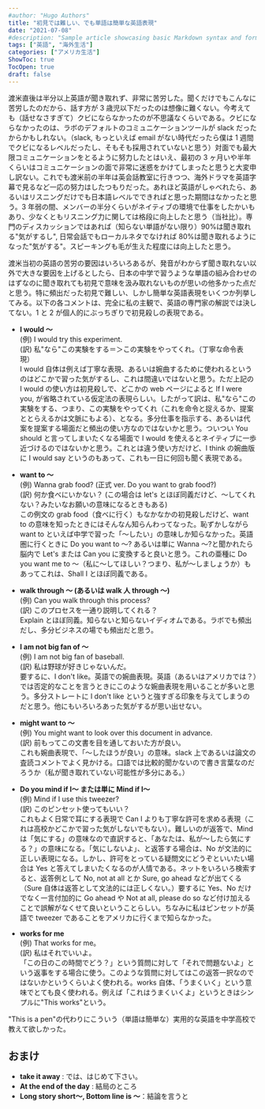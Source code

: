 ```yaml
---
#author: "Hugo Authors"
title: "初見では難しい、でも単語は簡単な英語表現"
date: "2021-07-08"
#description: "Sample article showcasing basic Markdown syntax and formatting for HTML elements."
tags: ["英語", "海外生活"]
categories: ["アメリカ生活"]
ShowToc: true
TocOpen: true
draft: false
---
```


渡米直後は半分以上英語が聞き取れず、非常に苦労した。聞くだけでもこんなに苦労したのだから、話す方が 3 歳児以下だったのは想像に難くない。今考えても（話せなさすぎて）クビにならなかったのが不思議なくらいである。クビにならなかったのは、ラボのデフォルトのコミュニケーションツールが slack だったからかもしれない。（slack, もっといえば email がない時代だったら僕は 1 週間でクビになるレベルだったし、そもそも採用されていないと思う）対面でも最大限コミュニケーションをとるように努力したとはいえ、最初の 3 ヶ月いや半年くらいはコミュニケーションの面で非常に迷惑をかけてしまったと思うと大変申し訳ない。これでも渡米前の半年は英会話教室に行きつつ、海外ドラマを英語字幕で見るなど一応の努力はしたつもりだった。あれほど英語がしゃべれたら、あるいはリスニングだけでも日本語レベルでできればと思った期間はなかったと思う。3 年弱の間、メンバーの半分くらいがネイティブの環境で仕事をしたかいもあり、少なくともリスニング力に関しては格段に向上したと思う（当社比）。専門のディスカッションではあれば（知らない単語がない限り）90%は聞き取れる"気がするし", 日常会話でもローカルネタでなければ 80%は聞き取れるようになった"気がする"。スピーキングも毛が生えた程度には向上したと思う。

渡米当初の英語の苦労の要因はいろいろあるが、発音がわからず聞き取れない以外で大きな要因を上げるとしたら、日本の中学で習うような単語の組み合わせのはずなのに聞き取れても初見で意味を汲み取れないものが思いの他多かった点だと思う。特に頻出だった初見で難しい、しかし簡単な英語表現をいくつか列挙してみる。以下の各コメントは、完全に私の主観で、英語の専門家の解説では決してない。1 と 2 が個人的にぶっちぎりで初見殺しの表現である。

- **I would 〜**<br>
  (例) I would try this experiment.<br>
  (訳) 私"なら"この実験をする＝＞この実験をやってくれ。（丁寧な命令表現）<br>
  I would 自体は例えば丁寧な表現、あるいは婉曲するために使われるというのはどこかで習った気がするし、これは間違いではないと思う。ただ上記の I would の使い方は初見殺しで、どこかの web ページによると If I were you, が省略されている仮定法の表現らしい。したがって訳は、私"なら"この実験をする、つまり、この実験をやってくれ（これを命令と捉えるか、提案ととらえるかは文脈にもよる）、となる。多分仕事を指示する、あるいは代案を提案する場面だと頻出の使い方なのではないかと思う。ついつい You should と言ってしまいたくなる場面で I would を使えるとネイティブに一歩近づけるのではないかと思う。これとは違う使い方だけど、I think の婉曲版に I would say というのもあって、これも一日に何回も聞く表現である。
- **want to 〜** <br>
  (例) Wanna grab food? (正式 ver. Do you want to grab food?)<br>
  (訳) 何か食べにいかない？ (この場合は let's とほぼ同義だけど、〜してくれない？みたいなお願いの意味になるときもある)<br>
  この例文の grab food（食べに行く）もなかなかの初見殺しだけど、want to の意味を知ったときにはそんなん知らんわってなった。恥ずかしながら want to といえば中学で習った「〜したい」の意味しか知らなかった。英語圏に行くときに Do you want to 〜? あるいは単に Wanna 〜?と聞かれたら脳内で Let's または Can you に変換すると良いと思う。これの亜種に Do you want me to 〜（私に〜してほしい？つまり、私が〜しましょうか）もあってこれは、Shall I とほぼ同義である。

- **walk through 〜 (あるいは walk 人 through 〜)**<br>
  (例) Can you walk through this process?<br>
  (訳) このプロセスを一通り説明してくれる？<br>
  Explain とほぼ同義。知らないと知らないイディオムである。ラボでも頻出だし、多分ビジネスの場でも頻出だと思う。

- **I am not big fan of 〜**<br>
  (例) I am not big fan of baseball.<br>
  (訳) 私は野球が好きじゃないんだ。<br>
  要するに、I don't like。英語での婉曲表現。英語（あるいはアメリカでは？）では否定的なことを言うときにこのような婉曲表現を用いることが多いと思う。多分ストレートに I don't like というと強すぎる印象を与えてしまうのだと思う。他にもいろいろあった気がするが思い出せない。

- **might want to 〜**<br>
  (例) You might want to look over this document in advance.<br>
  (訳) 前もってこの文書を目を通しておいた方が良い。<br>
  これも婉曲表現で、「～したほうが良い」の意味。slack 上であるいは論文の査読コメントでよく見かける。口語では比較的聞かないので書き言葉なのだろうか（私が聞き取れていない可能性が多分にある。）

- **Do you mind if I〜 または単に Mind if I〜**<br>
  (例) Mind if I use this tweezer?<br>
  (訳) このピンセット使ってもいい？<br>
  これもよく日常で耳にする表現で Can I よりも丁寧な許可を求める表現（これは高校かどこかで習った気がしないでもない）。難しいのが返答で、Mind は「気にする」の意味なので直訳すると、「あなたは、私が〜したら気にする？」の意味になる。「気にしないよ」、と返答する場合は、No が文法的に正しい表現になる。しかし、許可をとっている疑問文にどうぞといいたい場合は Yes と答えてしまいたくなるのが人情である。ネットをいろいろ検索すると、返答例として No, not at all とか Sure, go ahead などが出てくる（Sure 自体は返答として文法的には正しくない。）要するに Yes、No だけでなく一言付加的に Go ahead や Not at all, please do so など付け加えることで誤解がなくせて良いということらしい。ちなみに私はピンセットが英語で tweezer であることをアメリカに行くまで知らなかった。

- **works for me**<br>
  (例) That works for me。<br>
  (訳) 私はそれでいいよ。<br>
  「この日のこの時間でどう？」という質問に対して「それで問題ないよ」という返事をする場合に使う。このような質問に対してはこの返答一択なのではないかというくらいよく使われる。works 自体、「うまくいく」という意味でとても良く使われる。例えば「これはうまくいくよ」というときはシンプルに"This works"という。

"This is a pen"の代わりにこういう（単語は簡単な）実用的な英語を中学高校で教えて欲しかった。

## おまけ

- **take it away** : では、はじめて下さい。
- **At the end of the day** : 結局のところ
- **Long story short〜, Bottom line is 〜**：結論を言うと
